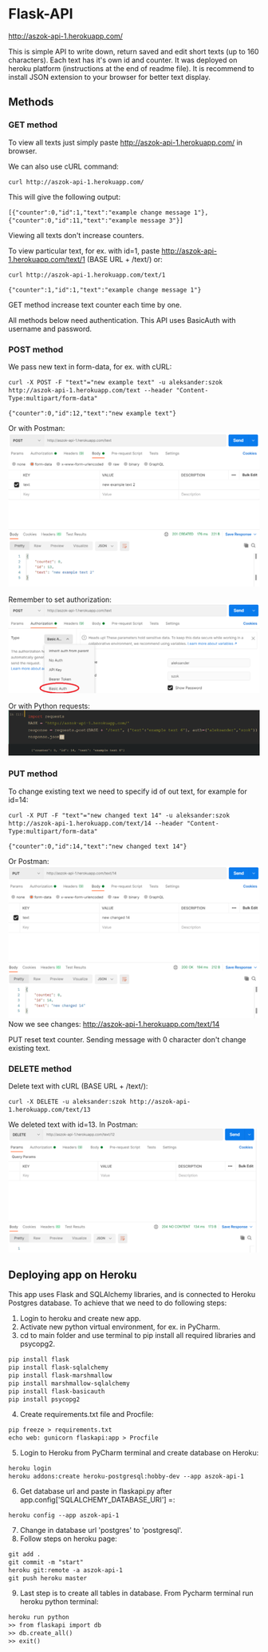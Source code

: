 # Flask-API

http://aszok-api-1.herokuapp.com/

This is simple API to write down, return saved and edit short texts (up to 160 characters). Each text has it's own id and counter.
It was deployed on heroku platform (instructions at the end of readme file).
It is recommend to install JSON extension to your browser for better text display.

## Methods
### GET method

To view all texts just simply paste http://aszok-api-1.herokuapp.com/ in browser.

We can also use cURL command:
```
curl http://aszok-api-1.herokuapp.com/
```
This will give the following output:
```
[{"counter":0,"id":1,"text":"example change message 1"},{"counter":0,"id":11,"text":"example message 3"}]
```
Viewing all texts don't increase counters.

To view particular text, for ex. with id=1, paste http://aszok-api-1.herokuapp.com/text/1 (BASE URL + /text/<id>) or:

```
curl http://aszok-api-1.herokuapp.com/text/1
```
```
{"counter":1,"id":1,"text":"example change message 1"}
```
GET method increase text counter each time by one.

All methods below need authentication. This API uses BasicAuth with username and password. 
### POST method 
We pass new text in form-data, for ex. with cURL:
```
curl -X POST -F "text"="new example text" -u aleksander:szok http://aszok-api-1.herokuapp.com/text --header "Content-Type:multipart/form-data"
```
```
{"counter":0,"id":12,"text":"new example text"}
```
Or with Postman:
![alt text](https://github.com/AleksanderSzok/Flask-API/blob/main/images/postman_post.PNG)
  
Remember to set authorization:
![alt text](https://github.com/AleksanderSzok/Flask-API/blob/main/images/postman_post_auth.PNG)
  
Or with Python requests:
![alt text](https://github.com/AleksanderSzok/Flask-API/blob/main/images/python_post.PNG)
  
### PUT method
  
To change existing text we need to specify id of out text, for example for id=14:
```
curl -X PUT -F "text"="new changed text 14" -u aleksander:szok http://aszok-api-1.herokuapp.com/text/14 --header "Content-Type:multipart/form-data"
```
```
{"counter":0,"id":14,"text":"new changed text 14"}
```
Or Postman:
![alt text](https://github.com/AleksanderSzok/Flask-API/blob/main/images/postman_put.PNG)
Now we see changes: http://aszok-api-1.herokuapp.com/text/14
  
PUT reset text counter. Sending message with 0 character don't change existing text.
  
### DELETE method

Delete text with cURL (BASE URL + /text/<id>):
```
curl -X DELETE -u aleksander:szok http://aszok-api-1.herokuapp.com/text/13
```
We deleted text with id=13. In Postman:
![alt text](https://github.com/AleksanderSzok/Flask-API/blob/main/images/postman_delete.PNG)
  
## Deploying app on Heroku

This app uses Flask and SQLAlchemy libraries, and is connected to Heroku Postgres database. To achieve that we need to do following steps:
1. Login to heroku and create new app.
2. Activate new python virtual environment, for ex. in PyCharm.
3. cd to main folder and use terminal to pip install all required libraries and psycopg2.
```
pip install flask
pip install flask-sqlalchemy
pip install flask-marshmallow
pip install marshmallow-sqlalchemy
pip install flask-basicauth
pip install psycopg2
```
4. Create requirements.txt file and Procfile:
```
pip freeze > requirements.txt
echo web: gunicorn flaskapi:app > Procfile
```
5. Login to Heroku from PyCharm terminal and create database on Heroku:
```
heroku login
heroku addons:create heroku-postgresql:hobby-dev --app aszok-api-1
```
6. Get database url and paste in flaskapi.py after app.config['SQLALCHEMY_DATABASE_URI'] =:
```
heroku config --app aszok-api-1  
```  
7. Change in database url 'postgres' to 'postgresql'.
8. Follow steps on heroku page:
```
git add .
git commit -m "start"
heroku git:remote -a aszok-api-1
git push heroku master
```
9. Last step is to create all tables in database. From Pycharm terminal run heroku python terminal:
```
heroku run python
>> from flaskapi import db
>> db.create_all()
>> exit()
```
